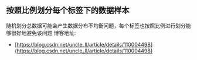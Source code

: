 ## 按照比例划分每个标签下的数据样本

随机划分总数据可能会产生数据分布不均衡问题，每个标签也按照比例进行划分能够很好地避免该问题
博客地址:
* [https://blog.csdn.net/uncle_ll/article/details/110004498](https://blog.csdn.net/uncle_ll/article/details/110004498)
